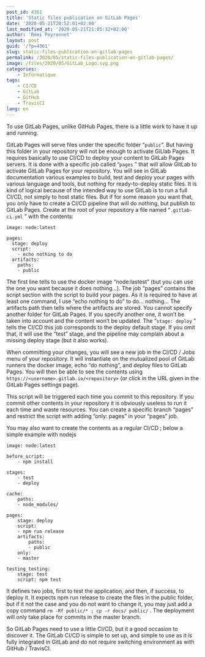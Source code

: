```yaml
---
post_id: 4361
title: 'Static files publication on GitLab Pages'
date: '2020-05-21T20:52:01+02:00'
last_modified_at: '2020-05-21T21:05:32+02:00'
author: 'Rémi Peyronnet'
layout: post
guid: '/?p=4361'
slug: static-files-publication-on-gitlab-pages
permalink: /2020/05/static-files-publication-on-gitlab-pages/
image: /files/2020/05/GitLab_Logo.svg.png
categories:
    - Informatique
tags:
    - CI/CD
    - GitLab
    - GitHub
    - TravisCI
lang: en
---
```


To use GitLab Pages, unlike GitHub Pages, there is a little work to have it up and running.

GitLab Pages will serve files under the specific folder “`public`“. But having this folder in your repository will not be enough to activate GiLlab Pages. It requires basically to use CI/CD to deploy your content to GitLab Pages servers. It is done with a specific job called “`pages` ” that will allow GitLab to activate GitLab Pages for your repository. You will see in GitLab documentation various examples to build, test and deploy your pages with various language and tools, but nothing for ready-to-deploy static files. It is kind of logical because of the intended way to use GitLab is to run a full CI/CD, not simply to host static files. But if for some reason you want that, you only have to create a CI/CD pipeline that will do nothing, but publish to GitLab Pages. Create at the root of your repository a file named “`.gitlab-ci.yml` ” with the contents:

```
image: node:latest

pages:
  stage: deploy
  script:
    - echo nothing to do
  artifacts:
    paths:
    - public

```

The first line tells to use the docker image “node:lastest” (but you can use the one you want because it does nothing…). The job “pages” contains the script section with the script to build your pages. As it is required to have at least one command, I use “echo nothing to do” to do… nothing… The artifacts path then tells where the artifacts are stored. You cannot specify another folder for GitLab Pages. If you specify another one, it won’t be taken into account and the content won’t be updated. The “`stage: deploy` ” tells the CI/CD this job corresponds to the deploy default stage. If you omit that, it will use the “test” stage, and the pipeline may complain about a missing deploy stage (but it also works).

When committing your changes, you will see a new job in the CI/CD / Jobs menu of your repository. It will instantiate on the mutualized pool of GitLab runners the docker image, echo “do nothing”, and deploy files to GitLab Pages. You will then be able to see the contents using `https://<username>.gitlab.io/<repository>` (or click in the URL given in the GitLab Pages settings page).

This script will be triggered each time you commit to this repository. If you commit other contents in your repository it is obviously useless to run it each time and waste resources. You can create a specific branch “pages” and restrict the script with adding “only: pages” in your “pages” job.

You may also want to create the contents as a regular CI/CD ; below a simple example with nodejs

```
image: node:latest

before_script:
    - npm install

stages:
    - test
    - deploy

cache:
    paths:
    - node_modules/

pages:
    stage: deploy
    script:
    - npm run release
    artifacts:
        paths:
        - public
    only:
    - master

testing_testing:
    stage: test
    script: npm test

```

It defines two jobs, first to test the application, and then, if success, to deploy it. It expects npm run release to create the files in the public folder, but if it not the case and you do not want to change it, you may just add a copy command `rm -Rf public/* ; cp -r docs/ public/` . The deployment will only take place for commits in the master branch.

So GitLab Pages need to use a little CI/CD, but it a good occasion to discover it. The GitLab CI/CD is simple to set up, and simple to use as it is fully integrated in GitLab and do not require switching environment as with GitHub / TravisCI.